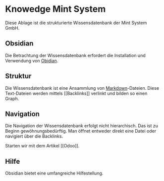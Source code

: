 # Knowedge Mint System
Diese Ablage ist die strukturierte Wissensdatenbank der Mint System GmbH.

## Obsidian
Die Betrachtung der Wissensdatenbank erfordert die Installation und Verwendung von [Obidian](https://obsidian.md/).

## Struktur
Die Wissensdatenbank ist eine Ansammlung von [Markdown](https://de.wikipedia.org/wiki/Markdown)-Dateien. Diese Text-Dateien werden mittels [[Backlinks]] verlinkt und bilden so einen Graph.

## Navigation
Die Navigation der Wissensdatenbank erfolgt nicht hierarchisch. Das ist zu Beginn gewöhnungsbedürftig. Man öffnet entweder direkt eine Datei oder navigiert über die Backlinks.

Starten wir mit dem Artikel [[Odoo]].

## Hilfe
Obsidian bietet eine umfangreiche Hilfestellung.

